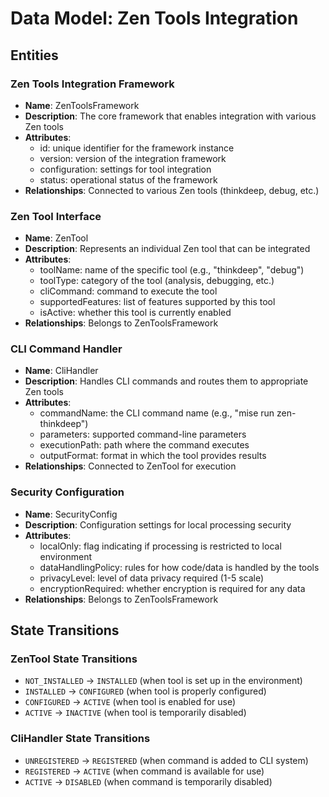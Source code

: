 # Data Model: Zen Tools Integration

## Entities

### Zen Tools Integration Framework
- **Name**: ZenToolsFramework
- **Description**: The core framework that enables integration with various Zen tools
- **Attributes**:
  - id: unique identifier for the framework instance
  - version: version of the integration framework
  - configuration: settings for tool integration
  - status: operational status of the framework
- **Relationships**: Connected to various Zen tools (thinkdeep, debug, etc.)

### Zen Tool Interface
- **Name**: ZenTool
- **Description**: Represents an individual Zen tool that can be integrated
- **Attributes**:
  - toolName: name of the specific tool (e.g., "thinkdeep", "debug")
  - toolType: category of the tool (analysis, debugging, etc.)
  - cliCommand: command to execute the tool
  - supportedFeatures: list of features supported by this tool
  - isActive: whether this tool is currently enabled
- **Relationships**: Belongs to ZenToolsFramework

### CLI Command Handler
- **Name**: CliHandler
- **Description**: Handles CLI commands and routes them to appropriate Zen tools
- **Attributes**:
  - commandName: the CLI command name (e.g., "mise run zen-thinkdeep")
  - parameters: supported command-line parameters
  - executionPath: path where the command executes
  - outputFormat: format in which the tool provides results
- **Relationships**: Connected to ZenTool for execution

### Security Configuration
- **Name**: SecurityConfig
- **Description**: Configuration settings for local processing security
- **Attributes**:
  - localOnly: flag indicating if processing is restricted to local environment
  - dataHandlingPolicy: rules for how code/data is handled by the tools
  - privacyLevel: level of data privacy required (1-5 scale)
  - encryptionRequired: whether encryption is required for any data
- **Relationships**: Belongs to ZenToolsFramework

## State Transitions

### ZenTool State Transitions
- `NOT_INSTALLED` → `INSTALLED` (when tool is set up in the environment)
- `INSTALLED` → `CONFIGURED` (when tool is properly configured)
- `CONFIGURED` → `ACTIVE` (when tool is enabled for use)
- `ACTIVE` → `INACTIVE` (when tool is temporarily disabled)

### CliHandler State Transitions
- `UNREGISTERED` → `REGISTERED` (when command is added to CLI system)
- `REGISTERED` → `ACTIVE` (when command is available for use)
- `ACTIVE` → `DISABLED` (when command is temporarily disabled)